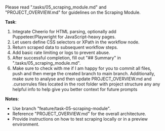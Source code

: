 Please read ".tasks/05_scraping_module.md" and "PROJECT_OVERVIEW.md" for guidelines on the Scraping Module.

**Task**:
1. Integrate Cheerio for HTML parsing, optionally add Puppeteer/Playwright for JavaScript-heavy pages.
2. Let users define CSS selectors or XPath in the workflow node.
3. Return scraped data to subsequent workflow steps.
4. Add basic rate limiting or logs to prevent abuse.
5. After successful completion, fill out "## Summary" in ".tasks/05_scraping_module.md".
6. Make sure to check with me if I am happy for you to commit all files, push and then merge the created branch to main branch. Additionally, make sure to analyse and then update PROJECT_OVERVIEW.md and .cursorrules files located in the root folder with project structure any any helpful info to help give you better context for future prompts

**Notes**:
- Use branch "feature/task-05-scraping-module".
- Reference "PROJECT_OVERVIEW.md" for the overall architecture.
- Provide instructions on how to test scraping locally or in a preview environment.
